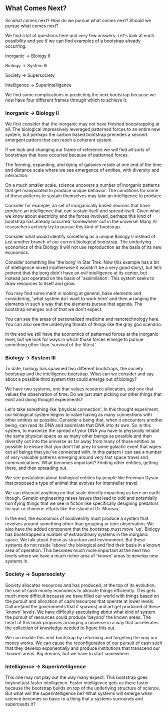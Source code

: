 ## What Comes Next?

So what comes next? How do we pursue what comes next? Should we pursue what comes next?

We find a lot of questions here and very few answers. Let's look at each possibility and see if we can find examples of a bootstrap already occurring.

Inorganic -> Biology II

Biology -> System III

Society -> Supersociety

Intelligence -> Superintelligence

We find some complications in predicting the next bootstrap because we now have four different frames through which to achieve it.

### Inorganic -> Biology II

We first consider that the inorganic may not have finished bootstrapping at all. The biological impressively leveraged patterned forces to an entire new system, but perhaps the carbon based bootstrap precedes a second emergent pattern that can reach a coherent system.

If we look and changing our frame of reference we will find all sorts of bootstraps that have occurred because of patterned forces.

The forming, expanding, and dying of galaxies reside at one end of the time and distance scale where we see emergence of entities, with diversity and interaction.

On a much smaller scale, science uncovers a number of inorganic patterns that get manipulated to produce unique behavior. The conditions for some of these patterns to sustain themselves may take an intelligence to produce.

Consider for example, an set of inorganically based neurons that have produce an intelligence that can sustain itself and spread itself. Given what we know about electricity and the forces involved, perhaps this kind of bootstrap has already occurred 'somewhere' out in the universe. Many AI researchers actively try to pursue this kind of bootstrap.

Consider what would identify something as a unique Biology II instead of just another branch of our current biological bootstrap. The underlying economics of this Biology II will not use reproduction as the basis of its new economics.

Consider something like 'the borg' in Star Trek. Now this example has a bit of intelligence mixed in(otherwise it wouldn't be a very good story), but let’s pretend that the borg didn't have an evil intelligence at its center, but instead just operated on the basis of 'assimilation'. This system seeks to draw resources to itself and grow.

You may find some merit in looking at general, base elements and considering, 'what system do I want to work here' and then arranging the elements in such a way that the elements pursue that agenda. The bootstrap emerges out of that we don't expect.

You can see the areas of personalized medicine and nanotechnology here. You can also see the underlying threats of things like the gray goo scenario.

In the end we still have the economics of patterned forces at the inorganic level, but we look for ways in which those forces emerge to pursue something other than 'survival of the fittest.'

### Biology -> System III

To date, biology has spawned two different bootstraps, the society bootstrap and the intelligence bootstrap. What can we consider and say about a possible third system that could emerge out of biology?

We have two systems, one that values resource allocation, and one that values the observation of time. Do we just start picking out other things that exist and doing thought experiments?

Let's take something like 'physical connection'. In this thought experiment, our biological system begins to value having as many connections with other entities as possible. Consider a being that, when it encounters another being, can read its DNA and assimilate that DNA into its own. So in this system, to maximize the spread of your DNA you have to physically inhabit the same physical space as as many other beings as possible and then diversify out into the universe as far away from many of those entities as possible to ensure that you don't fall prey to some galactic event that wipes out all beings that you've connected with. In this pattern I can see a number of very valuable patterns emerging around very fast space travel and communications. What becomes important? Finding other entities, getting there, and then spreading out.

We see postulation about biological entities by people like Freeman Dyson that proposed a type of animal that evolves for interstellar travel.

We can discount anything on that scale directly impacting us here on earth though. Genetic engineering raises issues that lead to odd and potentially horrifying things that we see in fiction like specifically designing predators for war or chimeric efforts like the island of Dr. Moreau.

In the end, the economics of biodiversity must produce a system that revolves around something other than grouping or time observation. We also have the added component that the bootstrap must move 'up'. Biology has bootstrapped a number of extraordinary systems in the inorganic space. We talk about these as structure and environment. But these systems do not reside 'above' the biological and find their basis in a known area of operation. This becomes much more important at the next two levels where we have a much richer area of 'known' areas to develop new systems in.

### Society -> Supersociety

Society allocates resources and has produced, at the top of its evolution, the use of cash money economics to allocate things efficiently. This gets much more difficult because we have filled our world with things based on the pursuit and allocation of cash/resources that operate at lower levels. Culture(and the governments that it spawns) and art get produced at these 'known' levels. We have difficulty speculating about what kind of system the pursuit of resources could produce 'beyond' the known areas. The heart of this book proposes arranging a universe in a way that accelerates the collection of knowledge needed to figure this out.

We can enable this next bootstrap by reforming and targeting the way our money works. We can cause the reconfiguration of our pursuit of cash such that they develop exponentially and produce institutions that transcend our 'known' areas. Big dreams, but we have to start somewhere.

### Intelligence -> Superintelligence

This one may not play out the way many expect. This bootstrap goes beyond just faster intelligence. Faster intelligence gets us there faster because the bootstrap builds on top of the underlying structure of science. But what will the superintelligence be? What systems will emerge when science becomes so basic to a thing that a systems surrounds and superceeds it?

